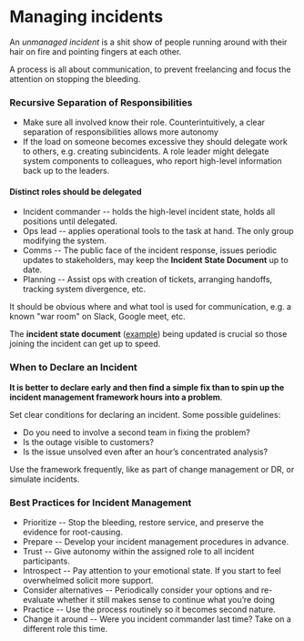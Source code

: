 # Managing incidents

An _unmanaged incident_ is a shit show of people running around with their hair on fire and pointing fingers at each other. 

A process is all about communication, to prevent freelancing and focus the attention on stopping the bleeding.

### Recursive Separation of Responsibilities

- Make sure all involved know their role. Counterintuitively, a clear separation of responsibilities allows more autonomy
- If the load on someone becomes excessive they should delegate work to others, e.g. creating subincidents. A role leader might delegate system components to colleagues, who report high-level information back up to the leaders.

#### Distinct roles should be delegated

- Incident commander -- holds the high-level incident state, holds all positions until delegated.
- Ops lead -- applies operational tools to the task at hand. The only group modifying the system.
- Comms -- The public face of the incident response, issues periodic updates to stakeholders, may keep the **Incident State Document** up to date.
- Planning -- Assist ops with creation of tickets, arranging handoffs, tracking system divergence, etc.

It should be obvious where and what tool is used for communication, e.g. a known "war room" on Slack, Google meet, etc.

The **incident state document** ([example](https://sre.google/sre-book/incident-document/)) being updated is crucial so those joining the incident can get up to speed.

### When to Declare an Incident

**It is better to declare early and then find a simple fix than to spin up the incident management framework hours into a problem**.

Set clear conditions for declaring an incident. Some possible guidelines:

- Do you need to involve a second team in fixing the problem?
- Is the outage visible to customers?
- Is the issue unsolved even after an hour’s concentrated analysis?

Use the framework frequently, like as part of change management or DR, or simulate incidents.

### Best Practices for Incident Management

- Prioritize -- Stop the bleeding, restore service, and preserve the evidence for root-causing.
- Prepare -- Develop your incident management procedures in advance.
- Trust -- Give autonomy within the assigned role to all incident participants.
- Introspect -- Pay attention to your emotional state. If you start to feel overwhelmed solicit more support.
- Consider alternatives -- Periodically consider your options and re-evaluate whether it still makes sense to continue what you’re doing
- Practice -- Use the process routinely so it becomes second nature.
- Change it around -- Were you incident commander last time? Take on a different role this time. 

